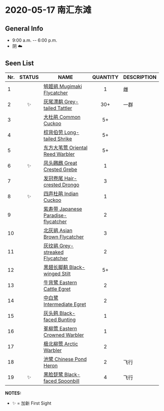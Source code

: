 # 2020-05-17 南汇东滩

## General Info
*  9:00 a.m. -- 6:00 p.m.
*  阴  :cloud:

## Seen List
Nr.|STATUS | NAME                                   | QUANTITY| DESCRIPTION                    |
|--| :--:  |----------------------------------------| :-----: |--------------------------------|
|1||[鸲姬鹟 Mugimaki Flycatcher](https://github.com/simonace/My-Birding-Log/blob/master/have-seen-list.md#%E9%B8%B2%E5%A7%AC%E9%B9%9F-mugimaki-flycatcher)|1|雌|
|2|:sparkles:|[灰尾漂鹬 Grey-tailed Tattler](https://github.com/simonace/My-Birding-Log/blob/master/have-seen-list.md#%E7%81%B0%E5%B0%BE%E6%BC%82%E9%B9%AC-grey-tailed-tattler)|30+|一群|
|3||[大杜鹃 Common Cuckoo](https://github.com/simonace/My-Birding-Log/blob/master/have-seen-list.md#%E5%A4%A7%E6%9D%9C%E9%B9%83-common-cuckoo)|5+||
|4||[棕背伯劳 Long-tailed Shrike](https://github.com/simonace/My-Birding-Log/blob/master/have-seen-list.md#%E6%A3%95%E8%83%8C%E4%BC%AF%E5%8A%B3-long-tailed-shrike)|5+||
|5||[东方大苇莺 Oriental Reed Warbler](https://github.com/simonace/My-Birding-Log/blob/master/have-seen-list.md#%E4%B8%9C%E6%96%B9%E5%A4%A7%E8%8B%87%E8%8E%BA-oriental-reed-warbler)|5+||
|6|:sparkles:|[凤头鸊鷉 Great Crested Grebe](https://github.com/simonace/My-Birding-Log/blob/master/have-seen-list.md#%E5%87%A4%E5%A4%B4%E9%B8%8A%E9%B7%89-great-crested-grebe)|1||
|7||[发冠卷尾 Hair-crested Drongo](https://github.com/simonace/My-Birding-Log/blob/master/have-seen-list.md#%E5%8F%91%E5%86%A0%E5%8D%B7%E5%B0%BE-hair-crested-drongo)|3||
|8|:sparkles:|[四声杜鹃 Indian Cuckoo](https://github.com/simonace/My-Birding-Log/blob/master/have-seen-list.md#%E5%9B%9B%E5%A3%B0%E6%9D%9C%E9%B9%83-indian-cuckoo)|1||
|9||[紫寿带 Japanese Paradise-flycatcher](https://github.com/simonace/My-Birding-Log/blob/master/have-seen-list.md#%E7%B4%AB%E5%AF%BF%E5%B8%A6-japanese-paradise-flycatcher)|2||
|10||[北灰鹟 Asian Brown Flycatcher](https://github.com/simonace/My-Birding-Log/blob/master/have-seen-list.md#%E5%8C%97%E7%81%B0%E9%B9%9F-asian-brown-flycatcher)|3||
|11||[灰纹鹟 Grey-streaked Flycatcher](https://github.com/simonace/My-Birding-Log/blob/master/have-seen-list.md#%E7%81%B0%E7%BA%B9%E9%B9%9F-grey-streaked-flycatcher)|2||
|12||[黑翅长脚鹬 Black-winged Stilt](https://github.com/simonace/My-Birding-Log/blob/master/have-seen-list.md#%E9%BB%91%E7%BF%85%E9%95%BF%E8%84%9A%E9%B9%AC-black-winged-stilt)|5+||
|13||[牛背鹭 Eastern Cattle Egret](https://github.com/simonace/My-Birding-Log/blob/master/have-seen-list.md#%E7%89%9B%E8%83%8C%E9%B9%AD-eastern-cattle-egret)|2||
|14||[中白鹭 Intermediate Egret](https://github.com/simonace/My-Birding-Log/blob/master/have-seen-list.md#%E4%B8%AD%E7%99%BD%E9%B9%AD-intermediate-egret)|2||
|15||[灰头鹀 Black-faced Bunting](https://github.com/simonace/My-Birding-Log/blob/master/have-seen-list.md#%E7%81%B0%E5%A4%B4%E9%B9%80-black-faced-bunting)|1||
|16||[冕柳莺 Eastern Crowned Warbler](https://github.com/simonace/My-Birding-Log/blob/master/have-seen-list.md#%E5%86%95%E6%9F%B3%E8%8E%BA-eastern-crowned-warbler)|1||
|17||[极北柳莺 Arctic Warbler](https://github.com/simonace/My-Birding-Log/blob/master/have-seen-list.md#%E6%9E%81%E5%8C%97%E6%9F%B3%E8%8E%BA-arctic-warbler)|2||
|18||[池鹭 Chinese Pond Heron](https://github.com/simonace/My-Birding-Log/blob/master/have-seen-list.md#%E6%B1%A0%E9%B9%AD-chinese-pond-heron)|2|飞行|
|19|:sparkles:|[黑脸琵鹭 Black-faced Spoonbill](https://github.com/simonace/My-Birding-Log/blob/master/have-seen-list.md#%E9%BB%91%E8%84%B8%E7%90%B5%E9%B9%AD-black-faced-spoonbill)|4|飞行|

**NOTES:**
- :sparkles: = 加新 First Sight
